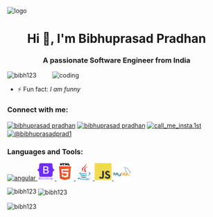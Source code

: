 ![logo](https://github.com/BIBH123/BIBH123/blob/main/Github%20Banner.png)
<h1 align="center">Hi 👋, I'm Bibhuprasad Pradhan</h1>
<h3 align="center">A passionate Software Engineer from India</h3>

<img align="right" alt="coding" width="400" src="https://i.giphy.com/media/v1.Y2lkPTc5MGI3NjExbjRvM3Bub240eDZtdzl2amE2Z2tsNWpnMmR6aGJqZGR3aHM3ZWpraiZlcD12MV9pbnRlcm5hbF9naWZfYnlfaWQmY3Q9Zw/K3htdZ1XuVWVD5DZDZ/giphy.gif">

<p align="left"> <img src="https://komarev.com/ghpvc/?username=bibh123&label=Profile%20views&color=0e75b6&style=flat" alt="bibh123" /> </p>

- ⚡ Fun fact: *I am funny*

<h3 align="left">Connect with me:</h3>
<p align="left">
<a href="https://linkedin.com/in/bibhuprasad pradhan" target="blank"><img align="center" src="https://raw.githubusercontent.com/rahuldkjain/github-profile-readme-generator/master/src/images/icons/Social/linked-in-alt.svg" alt="bibhuprasad pradhan" height="30" width="40" /></a>
<a href="https://fb.com/bibhuprasad pradhan" target="blank"><img align="center" src="https://raw.githubusercontent.com/rahuldkjain/github-profile-readme-generator/master/src/images/icons/Social/facebook.svg" alt="bibhuprasad pradhan" height="30" width="40" /></a>
<a href="https://instagram.com/call_me_insta.1st" target="blank"><img align="center" src="https://raw.githubusercontent.com/rahuldkjain/github-profile-readme-generator/master/src/images/icons/Social/instagram.svg" alt="call_me_insta.1st" height="30" width="40" /></a>
<a href="https://www.hackerrank.com/@bibhuprasadprad1" target="blank"><img align="center" src="https://raw.githubusercontent.com/rahuldkjain/github-profile-readme-generator/master/src/images/icons/Social/hackerrank.svg" alt="@bibhuprasadprad1" height="30" width="40" /></a>
</p>

<h3 align="left">Languages and Tools:</h3>
<p align="left"> 
<a href="https://angular.io" target="_blank" rel="noreferrer"> <img src="https://angular.io/assets/images/logos/angular/angular.svg" alt="angular" width="40" height="40"/> </a> 
<a href="https://getbootstrap.com" target="_blank" rel="noreferrer"> <img src="https://raw.githubusercontent.com/devicons/devicon/master/icons/bootstrap/bootstrap-plain-wordmark.svg" alt="bootstrap" width="40" height="40"/> </a> 
<a href="https://www.w3.org/html/" target="_blank" rel="noreferrer"> <img src="https://raw.githubusercontent.com/devicons/devicon/master/icons/html5/html5-original-wordmark.svg" alt="html5" width="40" height="40"/> </a> 
<a href="https://www.java.com" target="_blank" rel="noreferrer"> <img src="https://raw.githubusercontent.com/devicons/devicon/master/icons/java/java-original.svg" alt="java" width="40" height="40"/> </a> 
<a href="https://developer.mozilla.org/en-US/docs/Web/JavaScript" target="_blank" rel="noreferrer"> <img src="https://raw.githubusercontent.com/devicons/devicon/master/icons/javascript/javascript-original.svg" alt="javascript" width="40" height="40"/> </a> 
<a href="https://www.mysql.com/" target="_blank" rel="noreferrer"> <img src="https://raw.githubusercontent.com/devicons/devicon/master/icons/mysql/mysql-original-wordmark.svg" alt="mysql" width="40" height="40"/> </a> 
</p>

<p><img align="left" src="https://github-readme-stats.vercel.app/api/top-langs?username=bibh123&show_icons=true&locale=en&layout=compact" alt="bibh123" /></p>

<p>&nbsp;<img align="center" src="https://github-readme-stats.vercel.app/api?username=bibh123&show_icons=true&locale=en" alt="bibh123" /></p>

<p><img align="center" src="https://github-readme-streak-stats.herokuapp.com/?user=bibh123&" alt="bibh123" /></p>
